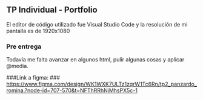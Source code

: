 ## TP Individual - Portfolio ## 

El editor de código utilizado fue Visual Studio Code y la resolución de mi pantalla es de 1920x1080

### Pre entrega ### 
Todavía me falta avanzar en algunos html, pulir algunas cosas y aplicar @media.

###Link a figma: ### 
https://www.figma.com/design/WK1WXK7ULTz1zqrW1Tc6Rn/tp2_panzardo_romina.?node-id=707-570&t=NFThRRhNjMhsPX5c-1
